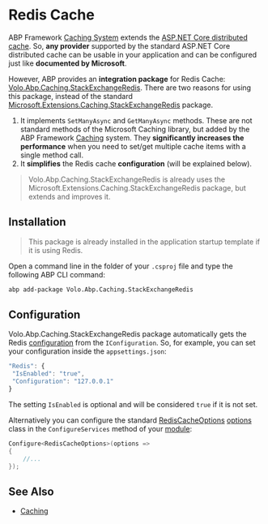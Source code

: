 # Redis Cache

ABP Framework [Caching System](./caching.md) extends the [ASP.NET Core distributed cache](https://docs.microsoft.com/en-us/aspnet/core/performance/caching/distributed). So, **any provider** supported by the standard ASP.NET Core distributed cache can be usable in your application and can be configured just like **documented by Microsoft**.

However, ABP provides an **integration package** for Redis Cache: [Volo.Abp.Caching.StackExchangeRedis](https://www.nuget.org/packages/Volo.Abp.Caching.StackExchangeRedis). There are two reasons for using this package, instead of the standard [Microsoft.Extensions.Caching.StackExchangeRedis](https://www.nuget.org/packages/Microsoft.Extensions.Caching.StackExchangeRedis/) package.

1. It implements `SetManyAsync` and `GetManyAsync` methods. These are not standard methods of the Microsoft Caching library, but added by the ABP Framework [Caching](./caching.md) system. They **significantly increases the performance** when you need to set/get multiple cache items with a single method call.
2. It **simplifies** the Redis cache **configuration** (will be explained below).

> Volo.Abp.Caching.StackExchangeRedis is already uses the Microsoft.Extensions.Caching.StackExchangeRedis package, but extends and improves it.

## Installation

> This package is already installed in the application startup template if it is using Redis.

Open a command line in the folder of your `.csproj` file and type the following ABP CLI command:

````bash
abp add-package Volo.Abp.Caching.StackExchangeRedis
````

## Configuration

Volo.Abp.Caching.StackExchangeRedis package automatically gets the Redis [configuration](./configuration.md) from the `IConfiguration`. So, for example, you can set your configuration inside the `appsettings.json`:

````js
"Redis": { 
 "IsEnabled": "true",
 "Configuration": "127.0.0.1"
}
````
The setting `IsEnabled` is optional and will be considered `true` if it is not set.

Alternatively you can configure the standard [RedisCacheOptions](https://docs.microsoft.com/en-us/dotnet/api/microsoft.extensions.caching.stackexchangeredis.rediscacheoptions) [options](./options.md) class in the `ConfigureServices` method of your [module](../architecture/modularity/basics.md):

````csharp
Configure<RedisCacheOptions>(options =>
{
    //...
});
````

## See Also

* [Caching](./caching.md)